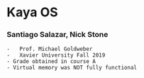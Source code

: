 # Kaya OS

###	Santiago Salazar, Nick Stone
```
-	Prof. Michael Goldweber
-	Xavier University Fall 2019
- Grade obtained in course A
- Virtual memory was NOT fully functional 

